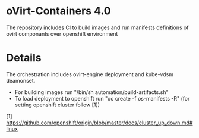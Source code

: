 # oVirt-Containers 4.0
The repository includes CI to build images and run manifests definitions of ovirt componants over openshift environment

# Details
The orchestration includes ovirt-engine deployment and kube-vdsm deamonset.
* For building images run "/bin/sh automation/build-artifacts.sh"
* To load deployment to openshift run "oc create -f os-manifests -R" (for setting openshift cluster follow [1])

[1] https://github.com/openshift/origin/blob/master/docs/cluster_up_down.md#linux

